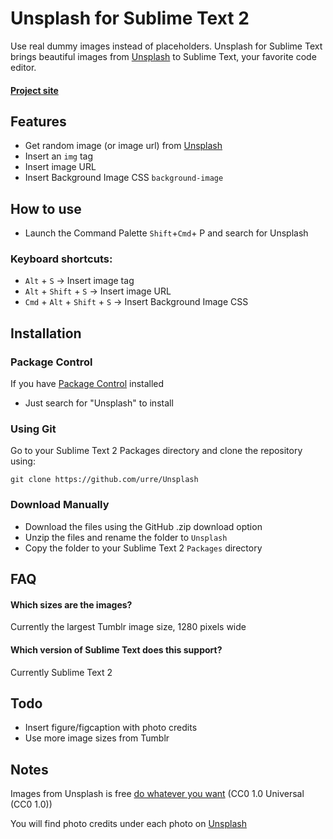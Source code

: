 Unsplash for Sublime Text 2
=============================

Use real dummy images instead of placeholders. Unsplash for Sublime Text brings beautiful images from [Unsplash](http://unsplash.com)
to Sublime Text, your favorite code editor.

#### [Project site](http://labs.urre.me/unsplash/)

## Features
* Get random image (or image url) from [Unsplash](http://unsplash.com)
* Insert an `img` tag
* Insert image URL
* Insert Background Image CSS `background-image`

## How to use
* Launch the Command Palette `Shift`+`Cmd`+ P and search for Unsplash

### Keyboard shortcuts:

* `Alt` + `S` → Insert image tag
* `Alt` + `Shift` + `S` → Insert image URL
* `Cmd` + `Alt` + `Shift` + `S` → Insert Background Image CSS

## Installation

### Package Control

If you have [Package Control](http://wbond.net/sublime_packages/package_control) installed

* Just search for "Unsplash" to install

### Using Git
Go to your Sublime Text 2 Packages directory and clone the repository using:

    git clone https://github.com/urre/Unsplash

### Download Manually

* Download the files using the GitHub .zip download option
* Unzip the files and rename the folder to `Unsplash`
* Copy the folder to your Sublime Text 2 `Packages` directory

## FAQ

#### Which sizes are the images?
Currently the largest Tumblr image size, 1280 pixels wide

#### Which version of Sublime Text does this support?
Currently Sublime Text 2

## Todo
* Insert figure/figcaption with photo credits
* Use more image sizes from Tumblr

## Notes

Images from Unsplash is free [do whatever you want](http://creativecommons.org/publicdomain/zero/1.0) (CC0 1.0 Universal (CC0 1.0))

You will find photo credits under each photo on [Unsplash](http://unsplash.com)